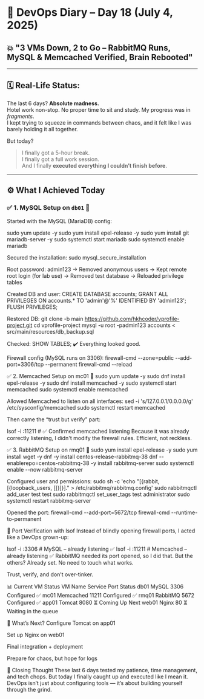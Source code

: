 # 🧠 DevOps Diary – Day 18 (July 4, 2025)
## 💥 "3 VMs Down, 2 to Go – RabbitMQ Runs, MySQL & Memcached Verified, Brain Rebooted"

---

## 🗓️ Real-Life Status:  
The last 6 days? **Absolute madness.**  
Hotel work non-stop. No proper time to sit and study. My progress was in *fragments*.  
I kept trying to squeeze in commands between chaos, and it felt like I was barely holding it all together.

But today?

> I finally got a 5-hour break.  
> I finally got a full work session.  
> And I finally **executed everything I couldn’t finish before**.

---

## ⚙️ What I Achieved Today

### ✅ 1. MySQL Setup on `db01` 🐬

Started with the MySQL (MariaDB) config:

sudo yum update -y
sudo yum install epel-release -y
sudo yum install git mariadb-server -y
sudo systemctl start mariadb
sudo systemctl enable mariadb

Secured the installation:
sudo mysql_secure_installation

Root password: admin123
→ Removed anonymous users
→ Kept remote root login (for lab use)
→ Removed test database
→ Reloaded privilege tables

Created DB and user:
CREATE DATABASE accounts;
GRANT ALL PRIVILEGES ON accounts.* TO 'admin'@'%' IDENTIFIED BY 'admin123';
FLUSH PRIVILEGES;

Restored DB:
git clone -b main https://github.com/hkhcoder/vprofile-project.git
cd vprofile-project
mysql -u root -padmin123 accounts < src/main/resources/db_backup.sql

Checked:
SHOW TABLES;
✔️ Everything looked good.

Firewall config (MySQL runs on 3306):
firewall-cmd --zone=public --add-port=3306/tcp --permanent
firewall-cmd --reload

✅ 2. Memcached Setup on mc01 🧠
sudo yum update -y
sudo dnf install epel-release -y
sudo dnf install memcached -y
sudo systemctl start memcached
sudo systemctl enable memcached

Allowed Memcached to listen on all interfaces:
sed -i 's/127.0.0.1/0.0.0.0/g' /etc/sysconfig/memcached
sudo systemctl restart memcached

Then came the “trust but verify” part:

lsof -i :11211  # ✅ Confirmed memcached listening
Because it was already correctly listening, I didn't modify the firewall rules. Efficient, not reckless.

✅ 3. RabbitMQ Setup on rmq01 🐇
sudo yum install epel-release -y
sudo yum install wget -y
dnf -y install centos-release-rabbitmq-38
dnf --enablerepo=centos-rabbitmq-38 -y install rabbitmq-server
sudo systemctl enable --now rabbitmq-server

Configured user and permissions:
sudo sh -c 'echo "[{rabbit, [{loopback_users, []}]}]." > /etc/rabbitmq/rabbitmq.config'
sudo rabbitmqctl add_user test test
sudo rabbitmqctl set_user_tags test administrator
sudo systemctl restart rabbitmq-server

Opened the port:
firewall-cmd --add-port=5672/tcp
firewall-cmd --runtime-to-permanent

🧠 Port Verification with lsof
Instead of blindly opening firewall ports, I acted like a DevOps grown-up:

lsof -i :3306   # MySQL – already listening ✅
lsof -i :11211  # Memcached – already listening ✅
RabbitMQ needed its port opened, so I did that. But the others? Already set. No need to touch what works.

Trust, verify, and don’t over-tinker.

📊 Current VM Status
VM Name	Service	Port	Status
db01	MySQL	3306	Configured ✅
mc01	Memcached	11211	Configured ✅
rmq01	RabbitMQ	5672	Configured ✅
app01	Tomcat	8080	⏳ Coming Up Next
web01	Nginx	80	⏳ Waiting in the queue

🔭 What’s Next?
Configure Tomcat on app01

Set up Nginx on web01

Final integration + deployment

Prepare for chaos, but hope for logs

🧠 Closing Thought
These last 6 days tested my patience, time management, and tech chops.
But today I finally caught up and executed like I mean it.
DevOps isn’t just about configuring tools — it’s about building yourself through the grind.
